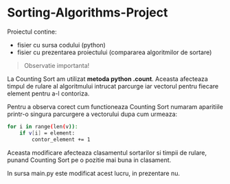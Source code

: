 # Sorting-Algorithms-Project

Proiectul contine:
- fisier cu sursa codului (python)
- fisier cu prezentarea proiectului (compararea algoritmilor de sortare)

> Observatie importanta! 

La Counting Sort am utilizat **metoda python .count**. Aceasta afecteaza timpul de 
rulare al algoritmului intrucat parcurge iar vectorul pentru fiecare 
element pentru a-l contoriza.

Pentru a observa corect cum functioneaza Counting Sort numaram aparitiile
printr-o singura parcurgere a vectorului dupa cum urmeaza:
```sh
for i in range(len(v)):
	if v[i] = element:
		contor_element += 1
```

Aceasta modificare afecteaza clasamentul sortarilor si timpii de rulare, 
punand Counting Sort pe o pozitie mai buna in clasament. 

In sursa main.py este modificat acest lucru, in prezentare nu. 
